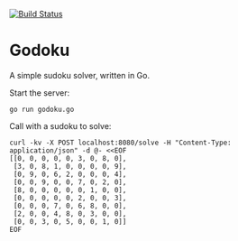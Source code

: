 [![Build Status](https://travis-ci.org/felerian/godoku.svg?branch=master)](https://travis-ci.org/felerian/godoku)

Godoku
======

A simple sudoku solver, written in Go.

Start the server:

```
go run godoku.go
```

Call with a sudoku to solve:

```
curl -kv -X POST localhost:8080/solve -H "Content-Type: application/json" -d @- <<EOF
[[0, 0, 0, 0, 0, 3, 0, 8, 0],
 [3, 0, 8, 1, 0, 0, 0, 0, 9],
 [0, 9, 0, 6, 2, 0, 0, 0, 4],
 [0, 0, 9, 0, 0, 7, 0, 2, 0],
 [8, 0, 0, 0, 0, 0, 1, 0, 0],
 [0, 0, 0, 0, 0, 2, 0, 0, 3],
 [0, 0, 0, 7, 0, 6, 8, 0, 0],
 [2, 0, 0, 4, 8, 0, 3, 0, 0],
 [0, 0, 3, 0, 5, 0, 0, 1, 0]]
EOF
```
